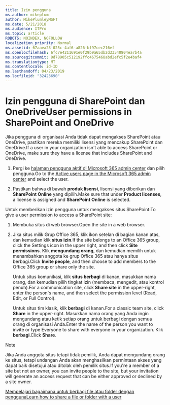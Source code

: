 ```yaml
---
title: Izin pengguna
ms.author: mikeplum
author: MikePlumleyMSFT
ms.date: 5/21/2018
ms.audience: ITPro
ms.topic: article
ROBOTS: NOINDEX, NOFOLLOW
localization_priority: Normal
ms.assetid: 67aaea23-025c-4af6-a826-bf97cec216ef
ms.openlocfilehash: 6fc7e4211691e0f29b9a65db2d33540804ea7b4a
ms.sourcegitcommit: 9d78905c512192ffc4675468abd2efc5f2e4baf4
ms.translationtype: MT
ms.contentlocale: id-ID
ms.lasthandoff: 04/23/2019
ms.locfileid: "32423690"
---
```

# <a name="user-permissions-in-sharepoint-and-onedrive"></a><span data-ttu-id="9a170-102">Izin pengguna di SharePoint dan OneDrive</span><span class="sxs-lookup"><span data-stu-id="9a170-102">User permissions in SharePoint and OneDrive</span></span>

<span data-ttu-id="9a170-103">Jika pengguna di organisasi Anda tidak dapat mengakses SharePoint atau OneDrive, pastikan mereka memiliki lisensi yang mencakup SharePoint dan OneDrive.</span><span class="sxs-lookup"><span data-stu-id="9a170-103">If a user in your organization isn't able to access SharePoint or OneDrive, make sure they have a license that includes SharePoint and OneDrive.</span></span> 
  
1. <span data-ttu-id="9a170-104">Pergi ke [halaman pengguna aktif di Microsoft 365 admin center](https://portal.office.com/adminportal/home#/users) dan pilih pengguna.</span><span class="sxs-lookup"><span data-stu-id="9a170-104">Go to the [Active users page in the Microsoft 365 admin center](https://portal.office.com/adminportal/home#/users) and select the user.</span></span> 
    
2. <span data-ttu-id="9a170-105">Pastikan bahwa di bawah **produk lisensi**, lisensi yang diberikan dan **SharePoint Online** yang dipilih.</span><span class="sxs-lookup"><span data-stu-id="9a170-105">Make sure that under **Product licenses**, a license is assigned and **SharePoint Online** is selected.</span></span> 
    
 <span data-ttu-id="9a170-106">Untuk memberikan izin pengguna untuk mengakses situs SharePoint:</span><span class="sxs-lookup"><span data-stu-id="9a170-106">To give a user permission to access a SharePoint site:</span></span> 
  
1. <span data-ttu-id="9a170-107">Membuka situs di web browser.</span><span class="sxs-lookup"><span data-stu-id="9a170-107">Open the site in a web browser.</span></span>
    
2. <span data-ttu-id="9a170-108">Jika situs milik Grup Office 365, klik ikon setelan di bagian kanan atas, dan kemudian klik **situs izin**.</span><span class="sxs-lookup"><span data-stu-id="9a170-108">If the site belongs to an Office 365 group, click the Settings icon in the upper right, and then click **Site permissions**.</span></span> <span data-ttu-id="9a170-109">Klik **mengundang orang**, dan kemudian memilih untuk menambahkan anggota ke grup Office 365 atau hanya situs berbagi.</span><span class="sxs-lookup"><span data-stu-id="9a170-109">Click **Invite people**, and then choose to add members to the Office 365 group or share only the site.</span></span> 
    
    <span data-ttu-id="9a170-110">Untuk situs komunikasi, klik **situs berbagi** di kanan, masukkan nama orang, dan kemudian pilih tingkat izin (membaca, mengedit, atau kontrol penuh).</span><span class="sxs-lookup"><span data-stu-id="9a170-110">For a communication site, click **Share site** in the upper-right, enter the person's name, and then select the permission level (Read, Edit, or Full Control).</span></span> 
    
    <span data-ttu-id="9a170-111">Untuk situs tim klasik, klik **berbagi** di kanan.</span><span class="sxs-lookup"><span data-stu-id="9a170-111">For a classic team site, click **Share** in the upper-right.</span></span> <span data-ttu-id="9a170-112">Masukkan nama orang yang Anda ingin mengundang atau ketik setiap orang untuk berbagi dengan semua orang di organisasi Anda.</span><span class="sxs-lookup"><span data-stu-id="9a170-112">Enter the name of the person you want to invite or type Everyone to share with everyone in your organization.</span></span> <span data-ttu-id="9a170-113">Klik **berbagi**.</span><span class="sxs-lookup"><span data-stu-id="9a170-113">Click **Share**.</span></span>
    
> [!NOTE]
> <span data-ttu-id="9a170-114">Jika Anda anggota situs tetapi tidak pemilik, Anda dapat mengundang orang ke situs, tetapi undangan Anda akan menghasilkan permintaan akses yang dapat baik disetujui atau ditolak oleh pemilik situs.</span><span class="sxs-lookup"><span data-stu-id="9a170-114">If you're a member of a site but not an owner, you can invite people to the site, but your invitation will generate an access request that can be either approved or declined by a site owner.</span></span> 
  
[<span data-ttu-id="9a170-115">Mempelajari bagaimana untuk berbagi file atau folder dengan pengguna</span><span class="sxs-lookup"><span data-stu-id="9a170-115">Learn how to share a file or folder with a user</span></span>](https://go.microsoft.com/fwlink/?linkid=533408)
  

